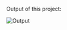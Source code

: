 Output of this project:

![Output](https://github.com/Afnan5750/Gender-Predict-App/assets/155257728/6878428b-fd6c-4e0c-95b1-d90e62f61708)
